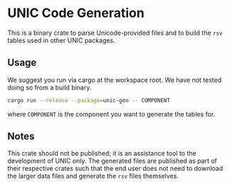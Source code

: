 # UNIC Code Generation

This is a binary crate to parse Unicode-provided files and to build the `rsv`
tables used in other UNIC packages.

## Usage

We suggest you run via cargo at the workspace root.
We have not tested doing so from a build binary.

```bash
cargo run --release --package=unic-gen -- COMPONENT 
```

where `COMPONENT` is the component you want to generate the tables for.

## Notes

This crate should not be published; it is an assistance tool to the development
of UNIC only. The generated files are published as part of their respective crates
such that the end user does not need to download the larger data files and generate
the `rsv` files themselves.
